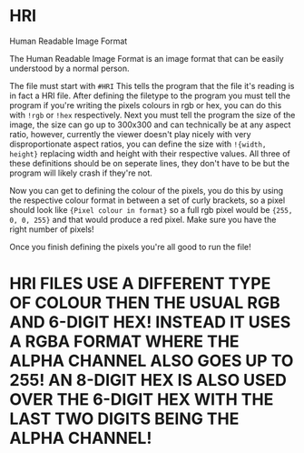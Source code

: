 # HRI
Human Readable Image Format

The Human Readable Image Format is an image format that can be easily understood by a normal person.

The file must start with `#HRI` This tells the program that the file it's reading is in fact a HRI file.
After defining the filetype to the program you must tell the program if you're writing the pixels colours in rgb or hex, you can do this with `!rgb` or `!hex` respectively.
Next you must tell the program the size of the image, the size can go up to 300x300 and can technically be at any aspect ratio, however, currently the viewer doesn't play nicely
with very disproportionate aspect ratios, you can define the size with `!{width, height}` replacing width and height with their respective values. All three of these definitions
should be on seperate lines, they don't have to be but the program will likely crash if they're not.

Now you can get to defining the colour of the pixels, you do this by using the respective colour format in between a set of curly brackets, so a pixel should look like `{Pixel colour in format}`
so a full rgb pixel would be `{255, 0, 0, 255}` and that would produce a red pixel. Make sure you have the right number of pixels!

Once you finish defining the pixels you're all good to run the file!

# HRI FILES USE A DIFFERENT TYPE OF COLOUR THEN THE USUAL RGB AND 6-DIGIT HEX! INSTEAD IT USES A RGBA FORMAT WHERE THE ALPHA CHANNEL ALSO GOES UP TO 255! AN 8-DIGIT HEX IS ALSO USED OVER THE 6-DIGIT HEX WITH THE LAST TWO DIGITS BEING THE ALPHA CHANNEL!
